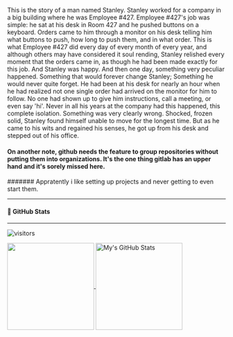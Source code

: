 This is the story of a man named Stanley.
Stanley worked for a company in a big building where he was Employee #427. 
Employee #427's job was simple: he sat at his desk in Room 427 and he pushed buttons on a keyboard. 
Orders came to him through a monitor on his desk telling him what buttons to push, how long to push them, and in what order. 
This is what Employee #427 did every day of every month of every year, and although others may have considered it soul rending, 
Stanley relished every moment that the orders came in, as though he had been made exactly for this job. 
And Stanley was happy.
And then one day, something very peculiar happened.
Something that would forever change Stanley;
Something he would never quite forget.
He had been at his desk for nearly an hour when he had realized not one single order had arrived on the monitor for him to follow.
No one had shown up to give him instructions, call a meeting, or even say 'hi'. Never in all his years at the company had this happened, this complete isolation.
Something was very clearly wrong. Shocked, frozen solid, Stanley found himself unable to move for the longest time.
But as he came to his wits and regained his senses, he got up from his desk and stepped out of his office.


#### On another note, github needs the feature to group repositories without putting them into organizations. It's the one thing gitlab has an upper hand and it's sorely missed here.

####### Appratently i like setting up projects and never getting to even start them.

___

#### :eyes: GitHub Stats

___

![visitors](https://visitor-badge.glitch.me/badge?style=flat-square&page_id=adaol322)

<a href="https://github.com/adaol322/adaol322">
  <img height="200px" align="center" src="https://github-readme-stats.vercel.app/api/top-langs/?username=FMCalisto&layout=compact&langs_count=10&hide=asp,php&title_color=ffffff&text_color=c9cacc&icon_color=2bbc8a&bg_color=1d1f21" />
</a>
<a href="https://github.com/adaol322/adaol322">
  <img height="200px" align="center" src="https://github-readme-stats.vercel.app/api?username=adaol322&show_icons=true&line_height=27&count_private=true&title_color=ffffff&text_color=c9cacc&icon_color=2bbc8a&bg_color=1d1f21" alt="My's GitHub Stats" />
</a>

<!--
**adaol322/adaol322** is a ✨ _special_ ✨ repository because its `README.md` (this file) appears on your GitHub profile.

Here are some ideas to get you started:

- 🔭 I’m currently working on ...
- 🌱 I’m currently learning ...
- 👯 I’m looking to collaborate on ...
- 🤔 I’m looking for help with ...
- 💬 Ask me about ...
- 📫 How to reach me: ...
- 😄 Pronouns: ...
- ⚡ Fun fact: ...
-->


